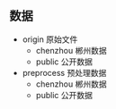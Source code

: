 ## 数据

- origin 原始文件
    - chenzhou 郴州数据
    - public 公开数据
- preprocess 预处理数据
    - chenzhou 郴州数据
    - public 公开数据